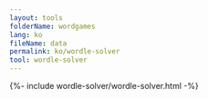 ```yaml
---
layout: tools
folderName: wordgames
lang: ko
fileName: data
permalink: ko/wordle-solver
tool: wordle-solver
---
```

{%- include wordle-solver/wordle-solver.html -%}         
